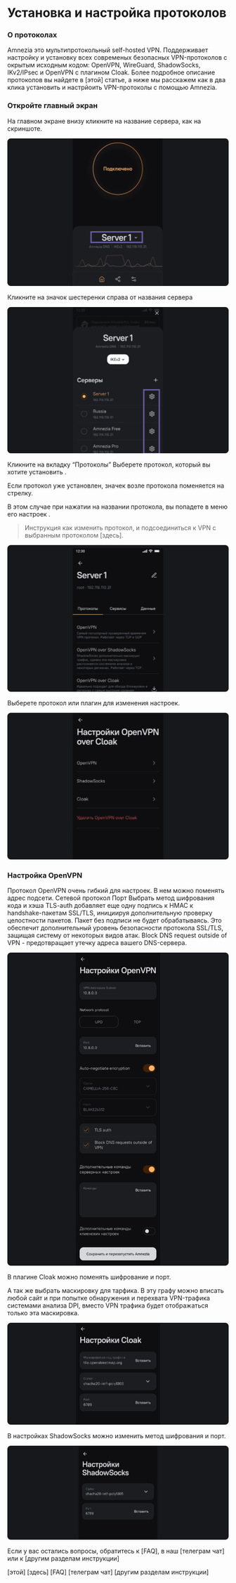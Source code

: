 # Установка и настройка протоколов

### О протоколах 

Amnezia это мультипротокольный self-hosted VPN. Поддерживает настройку и установку всех современых безопасных VPN-протоколов с окрытым исходным кодом: 
OpenVPN, WireGuard, ShadowSocks, IKv2/IPsec и OpenVPN с плагином Cloak. Более подробное описание протоколов вы найдете в [этой] статье, 
а ниже мы расскажем как в два клика установить и настрйоить VPN-протоколы c помощью Amnezia.
&nbsp;

### Откройте главный экран  

На главном экране  внизу  кликните на название сервера, как на скриншоте. 

![instruction 1](https://raw.githubusercontent.com/Aftershock669/amnezia-open-docs/master/docs/ru/instructions/11_installation-configuration-protocols/img/icp_ru_1.png)

Кликните на значок шестеренки справа от названия сервера 


![instruction 1](https://raw.githubusercontent.com/Aftershock669/amnezia-open-docs/master/docs/ru/instructions/11_installation-configuration-protocols/img/icp_ru_2.png)

Кликните на вкладку “Протоколы” 
Выберете протокол, который вы хотите установить .

Если протокол уже установлен, значек возле протокола поменяется на стрелку.  

В этом случае при нажатии на названии  протокола, вы попадете в меню его настроек . 

>Инструкция как изменить протокол, и подсоединиться к VPN с выбранным протоколом [здесь].

![instruction 1](https://raw.githubusercontent.com/Aftershock669/amnezia-open-docs/master/docs/ru/instructions/11_installation-configuration-protocols/img/icp_ru_3.png)

Выберете протокол или плагин для изменения настроек.

![instruction 1](https://raw.githubusercontent.com/Aftershock669/amnezia-open-docs/master/docs/ru/instructions/11_installation-configuration-protocols/img/icp_ru_4.png)

### Настройка OpenVPN

Протокол  OpenVPN очень гибкий для настроек.
В нем можно поменять адрес подсети. 
Сетевой протокол 
Порт 
Выбрать метод  шифрования кода и хэша
TLS-auth добавляет еще одну подпись к HMAC к handshake-пакетам SSL/TLS, инициируя дополнительную проверку целостности пакетов. Пакет без подписи не будет обрабатываясь. 
Это обеспечит дополнительный уровень безопасности протокола SSL/TLS, защищая систему от некоторых видов атак. 
Block DNS request outside of VPN - предотвращает утечку адреса вашего  DNS-сервера.

![instruction 1](https://raw.githubusercontent.com/Aftershock669/amnezia-open-docs/master/docs/ru/instructions/11_installation-configuration-protocols/img/icp_ru_5.png)

В плагине Cloak  можно поменять шифрование и порт. 

А так же выбрать маскировку для тарфика. 
В эту графу можно вписать любой сайт и при попытке  обнаружения и перехвата  VPN-трафика  системами анализа DPI,  вместо VPN трафика будет  отображаться только  эта маскировка.

![instruction 1](https://raw.githubusercontent.com/Aftershock669/amnezia-open-docs/master/docs/ru/instructions/11_installation-configuration-protocols/img/icp_ru_6.png)

В настройках ShadowSocks можно изменить метод шифрования и порт. 

![instruction 1](https://raw.githubusercontent.com/Aftershock669/amnezia-open-docs/master/docs/ru/instructions/11_installation-configuration-protocols/img/icp_ru_7.png)

Если у вас остались вопросы, обратитесь к [FAQ], в наш [телеграм чат] или к [другим разделам инструкции]

[amnezia-site-ext-link]: https://amnezia-web-nx1r.vercel.app
[about-int-link]: /about
[этой] 
[здесь]
[FAQ]
[телеграм чат]
[другим разделам инструкции]

















